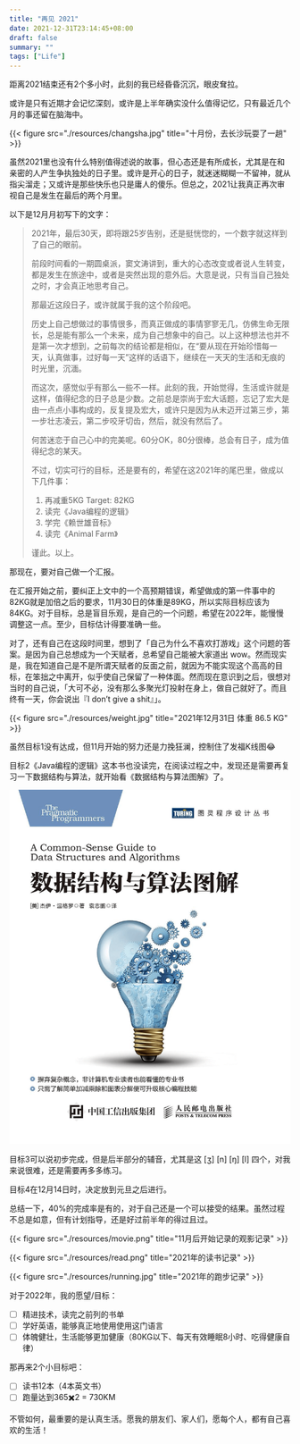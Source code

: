 ```yaml
---
title: "再见 2021"
date: 2021-12-31T23:14:45+08:00
draft: false
summary: ""
tags: ["Life"]
---
```


距离2021结束还有2个多小时，此刻的我已经昏昏沉沉，眼皮耷拉。

或许是只有近期才会记忆深刻，或许是上半年确实没什么值得记忆，只有最近几个月的事还留在脑海中。

{{< figure src="./resources/changsha.jpg" title="十月份，去长沙玩耍了一趟" >}}

虽然2021里也没有什么特别值得述说的故事，但心态还是有所成长，尤其是在和亲密的人产生争执独处的日子里。或许是开心的日子，就迷迷糊糊一不留神，就从指尖溜走；又或许是那些快乐也只是庸人的傻乐。但总之，2021让我真正再次审视自己是发生在最后的两个月里。

以下是12月月初写下的文字：

> 2021年，最后30天，即将跟25岁告别，还是挺恍惚的，一个数字就这样到了自己的眼前。
>
> 前段时间看的一期圆桌派，窦文涛讲到，重大的心态改变或者说人生转变，都是发生在旅途中，或者是突然出现的意外后。大意是说，只有当自己独处之时，才会真正地思考自己。
>
> 那最近这段日子，或许就属于我的这个阶段吧。
>
> 历史上自己想做过的事情很多，而真正做成的事情寥寥无几，仿佛生命无限长，总是能有那么一个未来，成为自己想象中的自己。以上这种想法也并不是第一次才想到，之前每次的结论都是相似，在“要从现在开始珍惜每一天，认真做事，过好每一天”这样的话语下，继续在一天天的生活和无痕的时光里，沉湎。
>
> 而这次，感觉似乎有那么一些不一样。此刻的我，开始觉得，生活或许就是这样，值得纪念的日子总是少数。之前总是崇尚于宏大话题，忘记了宏大是由一点点小事构成的，反复提及宏大，或许只是因为从未迈开过第三步，第一步壮志凌云，第二步咬牙切齿，然后，就没有然后了。
>
> 何苦迷恋于自己心中的完美呢。60分OK，80分很棒，总会有日子，成为值得纪念的某天。
>
> 不过，切实可行的目标，还是要有的，希望在这2021年的尾巴里，做成以下几件事：
>
> 1. 再减重5KG Target: 82KG
> 2. 读完《Java编程的逻辑》
> 3. 学完《赖世雄音标》
> 4. 读完《Animal Farm》
>
> 谨此。以上。


那现在，要对自己做一个汇报。

在汇报开始之前，要纠正上文中的一个高预期错误，希望做成的第一件事中的82KG就是加倍之后的要求，11月30日的体重是89KG，所以实际目标应该为84KG。对于目标，总是盲目乐观，是自己的一个问题，希望在2022年，能慢慢调整这一点。至少，目标估计得要准确一些。

对了，还有自己在这段时间里，想到了「自己为什么不喜欢打游戏」这个问题的答案。是因为自己总想成为一个天赋者，总希望自己能被大家道出 wow。然而现实是，我在知道自己是不是所谓天赋者的反面之前，就因为不能实现这个高高的目标，在笨拙之中离开，似乎使自己保留了一种体面。然而现在意识到之后，很想对当时的自己说，「大可不必，没有那么多聚光灯投射在身上，做自己就好了。而且终有一天，你会说出『I don’t give a shit』」。

{{< figure src="./resources/weight.jpg" title="2021年12月31日 体重 86.5 KG" >}}

虽然目标1没有达成，但11月开始的努力还是力挽狂澜，控制住了发福K线图😂

目标2《Java编程的逻辑》这本书也没读完，在阅读过程之中，发现还是需要再复习一下数据结构与算法，就开始看《数据结构与算法图解》了。

![《数据结构与算法图解》](./resources/book.png)

目标3可以说初步完成，但是后半部分的辅音，尤其是这 [ʒ] [n] [ŋ] [l] 四个，对我来说很难，还是需要再多多练习。

目标4在12月14日时，决定放到元旦之后进行。

总结一下，40%的完成率是有的，对于自己还是一个可以接受的结果。虽然过程不总是如意，但有计划指导，还是好过前半年的得过且过。

{{< figure src="./resources/movie.png" title="11月后开始记录的观影记录" >}}

{{< figure src="./resources/read.png" title="2021年的读书记录" >}}

{{< figure src="./resources/running.jpg" title="2021年的跑步记录" >}}

对于2022年，我的愿望/目标：

- [ ]  精进技术，读完之前列的书单
- [ ]  学好英语，能够真正地使用使用这门语言
- [ ]  体魄健壮，生活能够更加健康（80KG以下、每天有效睡眠8小时、吃得健康自律）

那再来2个小目标吧：

- [ ]  读书12本（4本英文书）
- [ ]  跑量达到365✖️2 = 730KM

不管如何，最重要的是认真生活。愿我的朋友们、家人们，愿每个人，都有自己喜欢的生活！